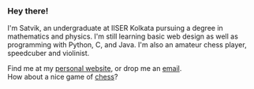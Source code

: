 ### Hey there!

I'm Satvik, an undergraduate at IISER Kolkata pursuing a degree in mathematics and physics.
I'm still learning basic web design as well as programming with Python, C, and Java.
I'm also an amateur chess player, speedcuber and violinist.

Find me at my [personal website](https://sahasatvik.github.io), or drop me an [email](mailto:sahasatvik@gmail.com).  
How about a nice game of [chess](https://lichess.org/@/sahasatvik)?
